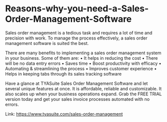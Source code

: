 # Reasons-why-you-need-a-Sales-Order-Management-Software
Sales order management is a tedious task and requires a lot of time and precision with work. To manage the process effectively, a sales order management software is suited the best. 

There are many benefits to implementing a sales order management system in your business. Some of them are:
•	It helps in reducing the cost
•	There will be no data entry errors
•	Saves time
•	Boost productivity with efficacy
•	Automating & streamlining the process
•	Improves customer experience
•	Helps in keeping tabs through its sales tracking software

Have a glance at TYASuite Sales Order Management Software and let several unique features at once. It is affordable, reliable and customizable. It also scales up when your business operations expand. Grab the FREE TRIAL version today and get your sales invoice processes automated with no errors.

Link: https://www.tyasuite.com/sales-order-management
